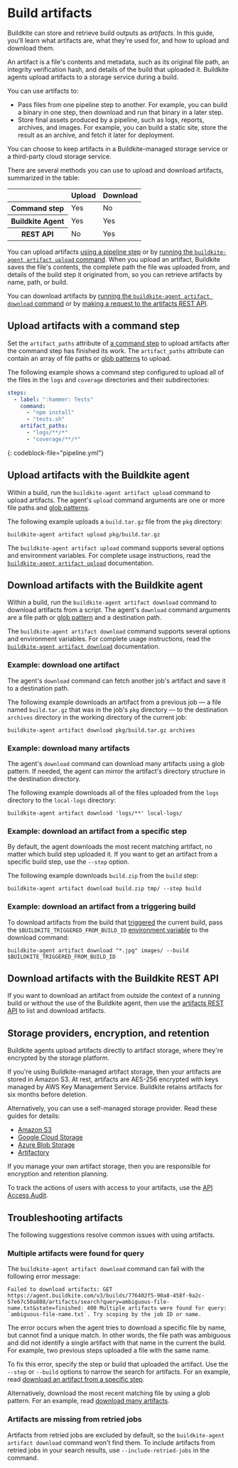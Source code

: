 # Build artifacts

Buildkite can store and retrieve build outputs as _artifacts_.
In this guide, you'll learn what artifacts are, what they're used for, and how to upload and download them.

An artifact is a file's contents and metadata, such as its original file path, an integrity verification hash, and details of the build that uploaded it.
Buildkite agents upload artifacts to a storage service during a build.

You can use artifacts to:

- Pass files from one pipeline step to another.
  For example, you can build a binary in one step, then download and run that binary in a later step.
- Store final assets produced by a pipeline, such as logs, reports, archives, and images.
  For example, you can build a static site, store the result as an archive, and fetch it later for deployment.

You can choose to keep artifacts in a Buildkite-managed storage service or a third-party cloud storage service.

There are several methods you can use to upload and download artifacts, summarized in the table:

<table>
  <thead>
    <tr>
      <th></th>
      <th>Upload</th>
      <th>Download</th>
    </tr>
  </thead>
  <tbody>
    <tr>
      <th scope="row">Command step</th>
      <td>Yes</td>
      <td>No</td>
    </tr>
    <tr>
      <th scope="row">Buildkite Agent</th>
      <td>Yes</td>
      <td>Yes</td>
    </tr>
    <tr>
      <th scope="row">REST API</th>
      <td>No</td>
      <td>Yes</td>
    </tr>
  </tbody>
</table>

You can upload artifacts [using a pipeline step](#upload-artifacts-with-a-command-step) or by [running the `buildkite-agent artifact upload` command](#upload-artifacts-with-the-buildkite-agent).
When you upload an artifact, Buildkite saves the file's contents, the complete path the file was uploaded from, and details of the build step it originated from, so you can retrieve artifacts by name, path, or build.

You can download artifacts by [running the `buildkite-agent artifact download` command](#download-artifacts-with-the-buildkite-agent) or by [making a request to the artifacts REST API](#download-artifacts-with-the-buildkite-rest-api).

## Upload artifacts with a command step

Set the `artifact_paths` attribute of [a command step](/docs/pipelines/command-step) to upload artifacts after the command step has finished its work.
The `artifact_paths` attribute can contain an array of file paths or [glob patterns](/docs/agent/v3/cli-artifact#uploading-artifacts-artifact-upload-glob-syntax) to upload.

The following example shows a command step configured to upload all of the files in the `logs` and `coverage` directories and their subdirectories:

```yaml
steps:
  - label: ":hammer: Tests"
    command:
      - "npm install"
      - "tests.sh"
    artifact_paths:
      - "logs/**/*"
      - "coverage/**/*"
```
{: codeblock-file="pipeline.yml"}

## Upload artifacts with the Buildkite agent

Within a build, run the `buildkite-agent artifact upload` command to upload artifacts.
The agent's `upload` command arguments are one or more file paths and [glob patterns](/docs/agent/v3/cli-artifact#uploading-artifacts-artifact-upload-glob-syntax).

The following example uploads a `build.tar.gz` file from the `pkg` directory:

```shell
buildkite-agent artifact upload pkg/build.tar.gz
```

The `buildkite-agent artifact upload` command supports several options and environment variables.
For complete usage instructions, read the [`buildkite-agent artifact upload`](/docs/agent/v3/cli-artifact#uploading-artifacts) documentation.

## Download artifacts with the Buildkite agent

Within a build, run the `buildkite-agent artifact download` command to download artifacts from a script.
The agent's `download` command arguments are a file path or [glob pattern](/docs/agent/v3/cli-artifact#uploading-artifacts-artifact-upload-glob-syntax) and a destination path.

The `buildkite-agent artifact download` command supports several options and environment variables.
For complete usage instructions, read the [`buildkite-agent artifact download`](/docs/agent/v3/cli-artifact#downloading-artifacts) documentation.

### Example: download one artifact

The agent's `download` command can fetch another job's artifact and save it to a destination path.

The following example downloads an artifact from a previous job — a file named `build.tar.gz` that was in the job's `pkg` directory — to the destination `archives` directory in the working directory of the current job:

```shell
buildkite-agent artifact download pkg/build.tar.gz archives
```

### Example: download many artifacts

The agent's `download` command can download many artifacts using a glob pattern.
If needed, the agent can mirror the artifact's directory structure in the destination directory.

The following example downloads all of the files uploaded from the `logs` directory to the `local-logs` directory:

```shell
buildkite-agent artifact download 'logs/**' local-logs/
```

### Example: download an artifact from a specific step

By default, the agent downloads the most recent matching artifact, no matter which build step uploaded it.
If you want to get an artifact from a specific build step, use the `--step` option.

The following example downloads `build.zip` from the `build` step:

```shell
buildkite-agent artifact download build.zip tmp/ --step build
```

### Example: download an artifact from a triggering build

To download artifacts from the build that [triggered](/docs/pipelines/trigger-step) the current build, pass the `$BUILDKITE_TRIGGERED_FROM_BUILD_ID` [environment variable](/docs/pipelines/environment-variables) to the download command:

```shell
buildkite-agent artifact download "*.jpg" images/ --build $BUILDKITE_TRIGGERED_FROM_BUILD_ID
```

## Download artifacts with the Buildkite REST API

If you want to download an artifact from outside the context of a running build or without the use of the Buildkite agent, then use the [artifacts REST API](/docs/apis/rest-api/artifacts) to list and download artifacts.

## Storage providers, encryption, and retention

Buildkite agents upload artifacts directly to artifact storage, where they're encrypted by the storage platform.

If you're using Buildkite-managed artifact storage, then your artifacts are stored in Amazon S3.
At rest, artifacts are AES-256 encrypted with keys managed by AWS Key Management Service.
Buildkite retains artifacts for six months before deletion.

Alternatively, you can use a self-managed storage provider. Read these guides for details:

- [Amazon S3](/docs/agent/v3/cli-artifact#using-your-private-aws-s3-bucket)
- [Google Cloud Storage](/docs/agent/v3/cli-artifact#using-your-private-google-cloud-bucket)
- [Azure Blob Storage](/docs/agent/v3/cli-artifact#using-your-private-azure-blob-container)
- [Artifactory](/docs/agent/v3/cli-artifact#using-your-artifactory-instance)

If you manage your own artifact storage, then you are responsible for encryption and retention planning.

To track the actions of users with access to your artifacts, use the [API Access Audit](https://buildkite.com/organizations/~/api-access-audit).

## Troubleshooting artifacts

The following suggestions resolve common issues with using artifacts.

### Multiple artifacts were found for query

The `buildkite-agent artifact download` command can fail with the following error message:

```
Failed to download artifacts: GET https://agent.buildkite.com/v3/builds/776402f5-90a8-458f-9a2c-57e67c50a888/artifacts/search?query=ambiguous-file-name.txt&state=finished: 400 Multiple artifacts were found for query: `ambiguous-file-name.txt`. Try scoping by the job ID or name.
```

The error occurs when the agent tries to download a specific file by name, but cannot find a unique match.
In other words, the file path was ambiguous and did not identify a single artifact with that name in the current the build.
For example, two previous steps uploaded a file with the same name.

To fix this error, specify the step or build that uploaded the artifact.
Use the `--step` or `--build` options to narrow the search for artifacts.
For an example, read [download an artifact from a specific step](#download-artifacts-with-the-buildkite-agent-example-download-an-artifact-from-a-specific-step).

Alternatively, download the most recent matching file by using a glob pattern.
For an example, read [download many artifacts](#download-artifacts-with-the-buildkite-agent-example-download-many-artifacts).

### Artifacts are missing from retried jobs

Artifacts from retried jobs are excluded by default, so the `buildkite-agent artifact download` command won't find them. To include artifacts from retried jobs in your search results, use `--include-retried-jobs` in the command.
